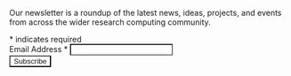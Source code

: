 Our newsletter is a roundup of the latest news, ideas, projects, and events from across the wider research computing community.

<!-- Begin Mailchimp Signup Form -->
<link href="https://cdn-images.mailchimp.com/embedcode/classic-10_7.css" rel="stylesheet" type="text/css">
<style type="text/css">
	#mc_embed_signup {
		clear: left;
		font-size: 14px;
	}
	/* Make sure the colours match properly (see mkdocs-material for theme colour vars) */
	#mc_embed_signup input {
		background-color: var(--md-default-fg-color);
		color: var(--md-default-bg-color);
	}
</style>

<div id="mc_embed_signup">
	<form action="https://northumbria.us5.list-manage.com/subscribe/post?u=9c23cc18396460fe09ba6110b&amp;id=7c081be75c" method="post" id="mc-embedded-subscribe-form" name="mc-embedded-subscribe-form" class="validate" target="_blank" novalidate>
		<div id="mc_embed_signup_scroll">
			<div class="indicates-required"><span class="asterisk">*</span> indicates required</div>
			<div class="mc-field-group">
				<label for="mce-EMAIL">Email Address  <span class="asterisk">*</span></label>
				<input type="email" value="" name="EMAIL" class="required email" id="mce-EMAIL">
			</div>
			<div id="mce-responses" class="clear">
				<div class="response" id="mce-error-response" style="display:none"></div>
				<div class="response" id="mce-success-response" style="display:none"></div>
			</div>
			<!-- real people should not fill this in and expect good things - do not remove this or risk form bot signups -->
			<div style="position: absolute; left: -5000px;" aria-hidden="true">
				<input type="text" name="b_9c23cc18396460fe09ba6110b_7c081be75c" tabindex="-1" value="">
			</div>
			<div class="clear">
				<input type="submit" value="Subscribe" name="subscribe" id="mc-embedded-subscribe" class="button">
			</div>
		</div>
	</form>
</div>
<!--End mc_embed_signup-->
